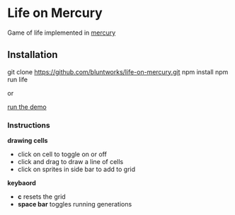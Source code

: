# Life on Mercury

Game of life implemented in [mercury](https://github.com/Raynos/mercury)

## Installation
git clone https://github.com/bluntworks/life-on-mercury.git
npm install
npm run life

or

[run the demo](http://lom.bluntworks.net)

### Instructions
**drawing cells**
 - click on cell to toggle on or off
 - click and drag to draw a line of cells
 - click on sprites in side bar to add to grid

**keybaord**
 - **c** resets the grid
 - **space bar** toggles running generations
